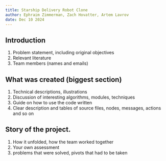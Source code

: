 ```yaml
---
title: Starship Delivery Robot Clone
author: Ephraim Zimmerman, Zach Hovatter, Artem Lavrov
date: Dec 10 2024
---
```

## Introduction
1. Problem statement, including original objectives
1. Relevant literature
1. Team members (names and emails)
## What was created (**biggest section**)
1. Technical descriptions, illustrations
1. Discussion of interesting algorithms, modules, techniques
1. Guide on how to use the code written
1. Clear description and tables of source files, nodes, messages, actions and so on
## Story of the project. 
1. How it unfolded, how the team worked together
1. Your own assessment
1. problems that were solved, pivots that had to be taken
